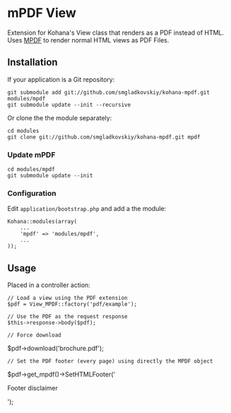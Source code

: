 # mPDF View

Extension for Kohana's View class that renders as a PDF instead of HTML. Uses [MPDF](http://www.mpdf1.com/mpdf/) to render normal HTML views as PDF Files.

## Installation

If your application is a Git repository:

    git submodule add git://github.com/smgladkovskiy/kohana-mpdf.git modules/mpdf
    git submodule update --init --recursive

Or clone the the module separately:

    cd modules
    git clone git://github.com/smgladkovskiy/kohana-mpdf.git mpdf

### Update mPDF

    cd modules/mpdf
    git submodule update --init

### Configuration

Edit `application/bootstrap.php` and add a the module:

    Kohana::modules(array(
        ...
        'mpdf' => 'modules/mpdf',
        ...
    ));

## Usage

Placed in a controller action:

    // Load a view using the PDF extension
    $pdf = View_MPDF::factory('pdf/example');
    
    // Use the PDF as the request response
    $this->response->body($pdf);

    // Force download
   $pdf->download('brochure.pdf');

    // Set the PDF footer (every page) using directly the MPDF object
   $pdf->get_mpdf()->SetHTMLFooter('<p>Footer disclaimer</p>');


    


